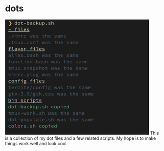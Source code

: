 # dots
![Output of dot-backup.sh](images/dot-backup.png "dot-backup.sh")
This is a collection of my dot files and a few related scripts. My hope is to make things work well and look cool.
